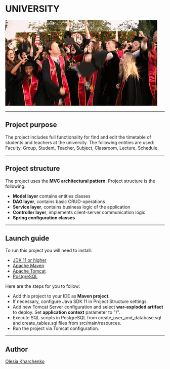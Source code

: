 # UNIVERSITY
![Header Image](src/main/resources/static/images/university.gif)

---

## Project purpose

The project includes full functionality for find and edit the timetable of students and teachers at the university.
The following entities are used: Faculty, Group, Student, Teacher, Subject, Classroom, Lecture, Schedule.

---

## Project structure

The project uses the **MVC architectural pattern**. Project structure is the following:

- **Model layer** contains entities classes
- **DAO layer**, contains basic CRUD-operations
- **Service layer**, contains business logic of the application
- **Controller layer**, implements client-server communication logic
- **Spring configuration classes**

---
## Launch guide

To run this project you will need to install:

- [JDK 11 or higher](https://www.oracle.com/java/technologies/javase-jdk11-downloads.html)
- [Apache Maven](https://maven.apache.org/download.cgi)
- [Apache Tomcat](https://tomcat.apache.org/download-80.cgi)
- [PostgreSQL](https://www.postgresql.org/download/)

Here are the steps for you to follow:

- Add this project to your IDE as **Maven project**.
- If necessary, configure Java SDK 11 in Project Structure settings.
- Add new Tomcat Server configuration and select **war-exploded artifact** to deploy. Set **application context** parameter to "/".
- Execute SQL scripts in PostgreSQL from create_user_and_database.sql and create_tables.sql files from src/main/resources. 
- Run the project via Tomcat configuration.

---
## Author

[Olesia Kharchenko](https://github.com/OlessiaKharchenko)